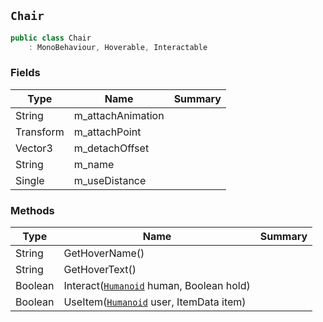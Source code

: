 ## `Chair`

```csharp
public class Chair
    : MonoBehaviour, Hoverable, Interactable
```

### Fields

| Type | Name | Summary | 
| --- | --- | --- | 
| String | m_attachAnimation |  | 
| Transform | m_attachPoint |  | 
| Vector3 | m_detachOffset |  | 
| String | m_name |  | 
| Single | m_useDistance |  | 


### Methods

| Type | Name | Summary | 
| --- | --- | --- | 
| String | GetHoverName() |  | 
| String | GetHoverText() |  | 
| Boolean | Interact([`Humanoid`](./Humanoid.md) human, Boolean hold) |  | 
| Boolean | UseItem([`Humanoid`](./Humanoid.md) user, ItemData item) |  | 


